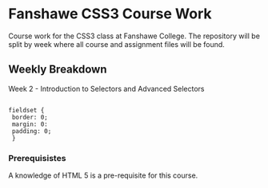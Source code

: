 # Fanshawe CSS3 Course Work
Course work for the CSS3 class at Fanshawe College.  The repository will be split by week where all course and assignment files will be found.

## Weekly Breakdown

Week 2 - Introduction to Selectors and Advanced Selectors

```

fieldset {
 border: 0;
 margin: 0:
 padding: 0;
 }
 ```
 
 ### Prerequisistes
 
 A knowledge of HTML 5 is a pre-requisite for this course.
